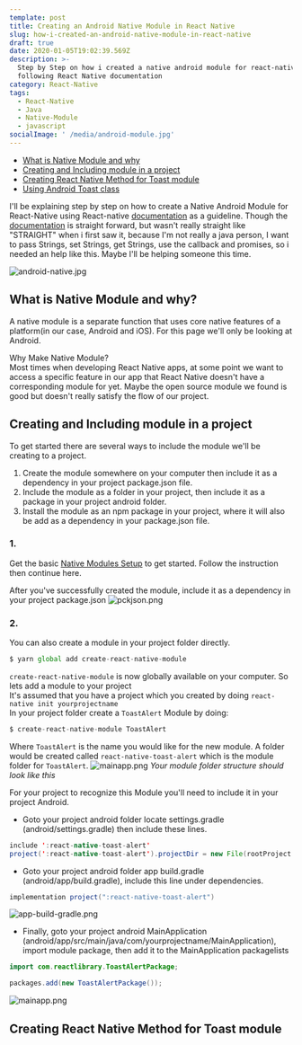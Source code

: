 ```yaml
---
template: post
title: Creating an Android Native Module in React Native
slug: how-i-created-an-android-native-module-in-react-native
draft: true
date: 2020-01-05T19:02:39.569Z
description: >-
  Step by Step on how i created a native android module for react-native,
  following React Native documentation
category: React-Native
tags:
  - React-Native
  - Java
  - Native-Module
  - javascript
socialImage: ' /media/android-module.jpg'
---
```


- [What is Native Module and why](#what-is-native-module-and-why)
- [Creating and Including module in a project](#creating-and-including-module-in-a-project)
- [Creating React Native Method for Toast module](#creating-react-native-method-for-toast-module)
- [Using Android Toast class](#chasing-perfection)

I'll be explaining step by step on how to create a Native Android Module for React-Native using React-native [documentation](https://facebook.github.io/react-native/docs/native-modules-android) as a guideline. Though the [documentation](https://facebook.github.io/react-native/docs/native-modules-android) is straight forward, but wasn't really straight like "STRAIGHT" when i first saw it, because I'm not really a java person, I want to pass Strings, set Strings, get Strings, use the callback and promises, so i needed an help like this. Maybe I'll be helping someone this time.

![android-native.jpg](/media/android-module.jpg)

## What is Native Module and why?

A native module is a separate function that uses core native features of a platform(in our case, Android and iOS). For this page we'll only be looking at Android.

Why Make Native Module?<br />
Most times when developing React Native apps, at some point we want to access a specific feature in our app that React Native doesn't have a corresponding module for yet. Maybe the open source module we found is good but doesn't really satisfy the flow of our project.

## Creating and Including module in a project

To get started there are several ways to include the module we'll be creating to a project.<br />
1. Create the module somewhere on your computer then include it as a dependency in your project package.json file.
2. Include the module as a folder in your project, then include it as a package in your project android folder.
3. Install the module as an npm package in your project, where it will also be add as a dependency in your package.json file.
### 1.

Get the basic [Native Modules Setup]('https://facebook.github.io/react-native/docs/native-modules-setup') to get started. Follow the instruction then continue here.

After you've successfully created the module, include it as a dependency in your project package.json
![pckjson.png](/media/pckjson.png)
### 2.
You can also create a module in your project folder directly.
```js
$ yarn global add create-react-native-module
```
`create-react-native-module` is now globally available on your computer.
So lets add a module to your project<br />
It's assumed that you have a project which you created by doing `react-native init yourprojectname`<br/>
In your project folder create a `ToastAlert` Module by doing:
```js
$ create-react-native-module ToastAlert
```
Where `ToastAlert` is the name you would like for the new module. A folder would be created called `react-native-toast-alert` which is the module folder for `ToastAlert`.
![mainapp.png](/media/mainapp.png)
*Your module folder structure should look like this*

For your project to recognize this Module you'll need to include it in your project Android.
- Goto your project android folder locate settings.gradle (android/settings.gradle) then include these lines.
```java
include ':react-native-toast-alert'
project(':react-native-toast-alert').projectDir = new File(rootProject.projectDir, '../react-native-toast-alert/android')
```
- Goto your project android folder app build.gradle (android/app/build.gradle), include this line under dependencies.
```java
implementation project(":react-native-toast-alert")
```
![app-build-gradle.png](/media/app-build-gradle.png)
- Finally, goto your project android MainApplication (android/app/src/main/java/com/yourprojectname/MainApplication), import module package, then add it to the MainApplication packagelists
```java
import com.reactlibrary.ToastAlertPackage;
```
```java
packages.add(new ToastAlertPackage());
```
![mainapp.png](/media/mainapp.png)


## Creating React Native Method for Toast module

